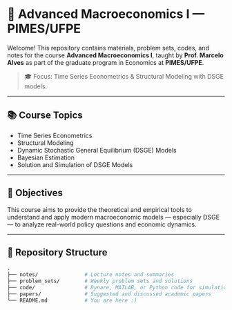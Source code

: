 # 📘 Advanced Macroeconomics I — PIMES/UFPE

Welcome! This repository contains materials, problem sets, codes, and notes for the course **Advanced Macroeconomics I**, taught by **Prof. Marcelo Alves** as part of the graduate program in Economics at **PIMES/UFPE**.

> 🎓 Focus: Time Series Econometrics & Structural Modeling with DSGE models.

---

## 📚 Course Topics

- Time Series Econometrics  
- Structural Modeling  
- Dynamic Stochastic General Equilibrium (DSGE) Models  
- Bayesian Estimation  
- Solution and Simulation of DSGE Models  

---

## 🧠 Objectives

This course aims to provide the theoretical and empirical tools to understand and apply modern macroeconomic models — especially DSGE — to analyze real-world policy questions and economic dynamics.

---

## 📂 Repository Structure

```bash
.
├── notes/               # Lecture notes and summaries
├── problem_sets/        # Weekly problem sets and solutions
├── code/                # Dynare, MATLAB, or Python code for simulations
├── papers/              # Suggested and discussed academic papers
└── README.md            # You are here :)
